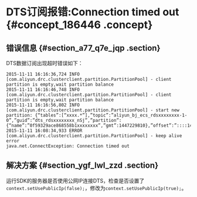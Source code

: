 # DTS订阅报错:Connection timed out {#concept_186446 .concept}

## 错误信息 {#section_a77_q7e_jqp .section}

DTS数据订阅出现超时错误如下：

``` {#codeblock_ka0_gq6_58f}
2015-11-11 16:16:36,724 INFO [com.aliyun.drc.clusterclient.partition.PartitionPool] - client partition is empty,wait partition balance
2015-11-11 16:16:46,748 INFO [com.aliyun.drc.clusterclient.partition.PartitionPool] - client partition is empty,wait partition balance
2015-11-11 16:16:56,802 INFO [com.aliyun.drc.clusterclient.partition.PartitionPool] - start new partition: {“tables”:[“xxxx.*”],”topic”:”aliyun_bj_ecs_rdsxxxxxxxx-1-0”,”guid”:”dts_rdsxxxxxxxx_nSj”,”partition”:{“name”:”0f59329ace868558b1xxxxxxxx”,”gmt”:1447229810},”offset”:”::::1447229563:”,”group”:”111111111111111”}
2015-11-11 16:08:34,933 ERROR [com.aliyun.drc.clusterclient.partition.PartitionPool] - keep alive error
java.net.ConnectException: Connection timed out
```

## 解决方案 {#section_ygf_lwl_zzd .section}

运行SDK的服务器是否使用公网IP连接DTS，检查是否设置了`context.setUsePublicIp(false);`，修改为`context.setUsePublicIp(true);`。

